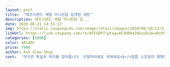```yaml
---
layout: post 
title:  "메르시밴드 메탈 미니반달 집게핀 세트" 
description: 메르시밴드 메탈 미니반달 집 ..
date: 2020-08-21 14:51:17 
img: https://static.coupangcdn.com/image/retail/images/2020/06/10/12/5/49242258-8624-46b0-a9b3-beb0a0fc6486.jpg 
linkUrl: https://link.coupang.com/re/AFFSDP?lptag=AF3600438&subid=ahnPublicAsk&pageKey=1700311732&itemId=2893997120&vendorItemId=70883000874&traceid=V0-113-3c884203d7ee4082 
categories: [1008] 
color: 4A148C 
price: 7900 
author: Ask View Shop 
cont:  "작지만 확실히 머리를 잡아줍니다  단발머리에도 귀여워요<br/>접합 스프링이 짱짱해요.<br/> 크기도 앞머리 집기에 딱이고 실물 광택이며 디자인이 고급스러워요<br/>" 
---
```

